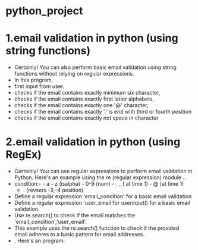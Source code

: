 # python_project
# 1.email validation in python (using string functions)
   -  Certainly! You can also perform basic email validation using string functions without 
       relying on regular expressions. 
   -    In this program,
   -    first input from user.
   -    checks if the email contains exactly minimum six character,
   -    checks if the email contains exactly first latter alphabets,
   -    checks if the email contains exactly one '@' character,
   -    checks if the email contains exactly '.' is end with third or fourth position 
   -    checks if the email contains exactly  not space in character
    
# 2.email validation in python (using RegEx)   
 - Certainly! You can use regular expressions to perform email validation in Python. Here's an example using the re (regular expression) module ..
 -  condition:-
        -  a - z (isalpha)
        -  0-9 (num)
        -  . _ ( at time 1)
        -  @ (at time 1)
       -  . (revsers -3,-4 position)
  - Define a regular expression 'email_condition' for a basic email validation
  - Define a regular expression 'user_email'for userinput() for a basic email validation 
  - Use re.search() to check if the email matches the 'email_condition','user_email'.
  - This example uses the re.search() function to check if the provided email adheres to a basic pattern for email addresses.
  - . Here's an program:

    
    
    
    

 
